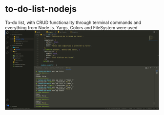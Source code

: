 # to-do-list-nodejs
 To-do list, with CRUD functionality through terminal commands and everything from Node.js. Yargs, Colors and FileSystem were used
 ![Screenshot](1.png)
